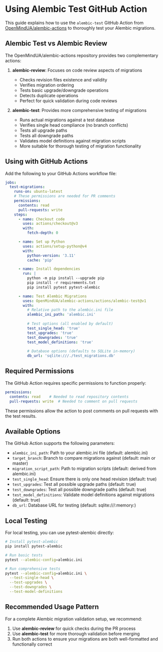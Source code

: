# Using Alembic Test GitHub Action

This guide explains how to use the `alembic-test` GitHub Action from [OpenMindUA/alembic-actions](https://github.com/OpenMindUA/alembic-actions) to thoroughly test your Alembic migrations.

## Alembic Test vs Alembic Review

The OpenMindUA/alembic-actions repository provides two complementary actions:

1. **alembic-review**: Focuses on code review aspects of migrations
   - Checks revision files existence and validity
   - Verifies migration ordering
   - Tests basic upgrade/downgrade operations 
   - Detects duplicate operations
   - Perfect for quick validation during code reviews

2. **alembic-test**: Provides more comprehensive testing of migrations
   - Runs actual migrations against a test database
   - Verifies single head compliance (no branch conflicts)
   - Tests all upgrade paths
   - Tests all downgrade paths
   - Validates model definitions against migration scripts
   - More suitable for thorough testing of migration functionality

## Using with GitHub Actions

Add the following to your GitHub Actions workflow file:

```yaml
jobs:
  test-migrations:
    runs-on: ubuntu-latest
    # These permissions are needed for PR comments
    permissions:
      contents: read
      pull-requests: write
    steps:
      - name: Checkout code
        uses: actions/checkout@v3
        with:
          fetch-depth: 0

      - name: Set up Python
        uses: actions/setup-python@v4
        with:
          python-version: '3.11'
          cache: 'pip'

      - name: Install dependencies
        run: |
          python -m pip install --upgrade pip
          pip install -r requirements.txt
          pip install pytest pytest-alembic

      - name: Test Alembic Migrations
        uses: OpenMindUA/alembic-actions/actions/alembic-test@v1
        with:
          # Relative path to the alembic.ini file
          alembic_ini_path: 'alembic.ini'
          
          # Test options (all enabled by default)
          test_single_head: 'true'
          test_upgrades: 'true'
          test_downgrades: 'true'
          test_model_definitions: 'true'
          
          # Database options (defaults to SQLite in-memory)
          db_url: 'sqlite:///./test_migrations.db'
```

## Required Permissions

The GitHub Action requires specific permissions to function properly:

```yaml
permissions:
  contents: read    # Needed to read repository contents
  pull-requests: write  # Needed to comment on pull requests
```

These permissions allow the action to post comments on pull requests with the test results.

## Available Options

The GitHub Action supports the following parameters:

- `alembic_ini_path`: Path to your alembic.ini file (default: alembic.ini)
- `target_branch`: Branch to compare migrations against (default: main or master)
- `migration_script_path`: Path to migration scripts (default: derived from alembic.ini)
- `test_single_head`: Ensure there is only one head revision (default: true)
- `test_upgrades`: Test all possible upgrade paths (default: true)
- `test_downgrades`: Test all possible downgrade paths (default: true)
- `test_model_definitions`: Validate model definitions against migrations (default: true)
- `db_url`: Database URL for testing (default: sqlite:///:memory:)

## Local Testing

For local testing, you can use pytest-alembic directly:

```bash
# Install pytest-alembic
pip install pytest-alembic

# Run basic tests
pytest --alembic-config=alembic.ini

# Run comprehensive tests
pytest --alembic-config=alembic.ini \
  --test-single-head \
  --test-upgrades \
  --test-downgrades \
  --test-model-definitions
```

## Recommended Usage Pattern

For a complete Alembic migration validation setup, we recommend:

1. Use **alembic-review** for quick checks during the PR process
2. Use **alembic-test** for more thorough validation before merging
3. Run both actions to ensure your migrations are both well-formatted and functionally correct